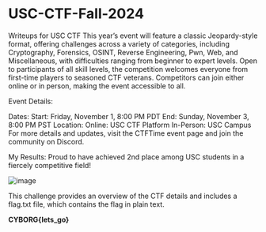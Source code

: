 # USC-CTF-Fall-2024
Writeups for USC CTF
This year’s event will feature a classic Jeopardy-style format, offering challenges across a variety of categories, including Cryptography, Forensics, OSINT, Reverse Engineering, Pwn, Web, and Miscellaneous, with difficulties ranging from beginner to expert levels. Open to participants of all skill levels, the competition welcomes everyone from first-time players to seasoned CTF veterans. Competitors can join either online or in person, making the event accessible to all.

Event Details:

Dates:
Start: Friday, November 1, 8:00 PM PDT
End: Sunday, November 3, 8:00 PM PST
Location:
Online: USC CTF Platform
In-Person: USC Campus
For more details and updates, visit the CTFTime event page and join the community on Discord.

My Results: Proud to have achieved 2nd place among USC students in a fiercely competitive field!


![image](https://github.com/user-attachments/assets/b90a26a3-4d16-47d8-9ea1-3bf7bf2e5173)

This challenge provides an overview of the CTF details and includes a flag.txt file, which contains the flag in plain text.

**CYBORG{lets_go}**
